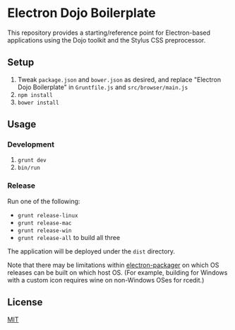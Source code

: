 # Electron Dojo Boilerplate

This repository provides a starting/reference point for Electron-based applications using the Dojo toolkit
and the Stylus CSS preprocessor.

## Setup

1. Tweak `package.json` and `bower.json` as desired,
	and replace "Electron Dojo Boilerplate" in `Gruntfile.js` and `src/browser/main.js`
1. `npm install`
1. `bower install`

## Usage

### Development

1. `grunt dev`
1. `bin/run`

### Release

Run one of the following:

* `grunt release-linux`
* `grunt release-mac`
* `grunt release-win`
* `grunt release-all` to build all three

The application will be deployed under the `dist` directory.

Note that there may be limitations within [electron-packager](https://github.com/maxogden/electron-packager)
on which OS releases can be built on which host OS.  (For example, building for Windows with a custom icon requires
wine on non-Windows OSes for rcedit.)

## License

[MIT](LICENSE)
